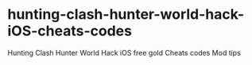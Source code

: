 # hunting-clash-hunter-world-hack-iOS-cheats-codes
Hunting Clash Hunter World Hack iOS free gold Cheats codes Mod tips

